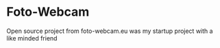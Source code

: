 # Foto-Webcam
Open source project from foto-webcam.eu was my startup project with a like minded friend
